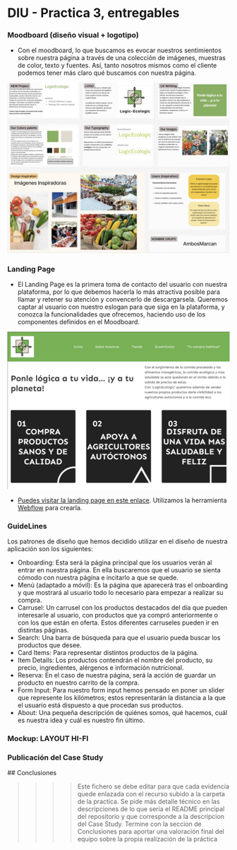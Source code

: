 # DIU - Practica 3, entregables

### Moodboard (diseño visual + logotipo)
  - Con el moodboard, lo que buscamos es evocar nuestros sentimientos sobre nuestra página a través de una colección de imágenes, muestras de color, texto y fuentes. Así, tanto nosotros mismos como el cliente podemos tener más claro qué buscamos con nuestra página.

  ![Moodboard](MoodBoard.jpg)
    
### Landing Page
  - El Landing Page es la primera toma de contacto del usuario con nuestra plataforma, por lo que debemos hacerla lo más atractiva posible para llamar y retener su atención y convencerlo de descargarsela. Queremos captar al usuario con nuestro eslogan para que siga en la plataforma, y conozca la funcionalidades que ofrecemos, haciendo uso de los componentes definidos en el Moodboard.

![Landing_page](Imagen_Landing_Page.jpg)

  - [Puedes visitar la landing page en este enlace](http://logicecologic-824774.webflow.io/). Utilizamos la herramienta [Webflow](www.webflow.io) para crearla.

### GuideLines
Los patrones de diseño que hemos decidido utilizar en el diseño de nuestra aplicación son los siguientes:
  - Onboarding: Esta será la página principal que los usuarios verán al entrar en nuestra página. En ella buscaremos que el usuario se sienta cómodo con nuestra página e incitarlo a que se quede.
  - Menú (adaptado a móvil): Es la página que aparecerá tras el onboarding y que mostrará al usuario todo lo necesario para empezar a realizar su compra.
  - Carrusel: Un carrusel con los productos destacados del día que pueden interesarle al usuario, con productos que ya compró anteriormente o con los que están en oferta. Estos diferentes carruseles pueden ir en distintas páginas.
  - Search: Una barra de búsqueda para que el usuario pueda buscar los productos que desee.
  - Card Items: Para representar distintos productos de la página.
  - Item Details: Los productos contendrán el nombre del producto, su precio, ingredientes, alérgenos e información nutricional.
  - Reserva: En el caso de nuestra página, será la acción de guardar un producto en nuestro carrito de la compra.
  - Form Input: Para nuestro form input hemos pensado en poner un slider que represente los kilómetros; estos representarán la distancia a la que el usuario está dispuesto a que procedan sus productos.
  - About: Una pequeña descripción de quiénes somos, qué hacemos, cuál es nuestra idea y cuál es nuestro fin último.
   
### Mockup: LAYOUT HI-FI
### Publicación del Case Study

## Conclusiones

>>>> Este fichero se debe editar para que cada evidencia quede enlazada con el recurso subido a la carpeta de la practica. Se pide más detalle técnico en las descripciones de lo que sería el README principal del repositorio y que corresponde a la descripcion del Case Study.
>>>> Termine con la seccion de Conclusiones para aportar una valoración final del equipo sobre la propia realización de la práctica
